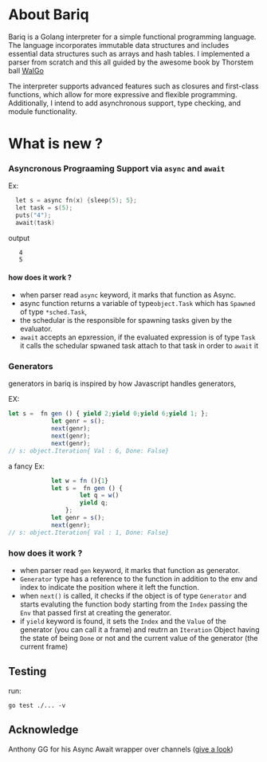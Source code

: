 # About Bariq

Bariq is a Golang interpreter for a simple functional programming language. The language incorporates immutable data structures and includes essential data structures such as arrays and hash tables. I implemented a parser from scratch and this all guided by the awesome book by Thorstem ball [WaIGo](https://interpreterbook.com/)

The interpreter supports advanced features such as closures and first-class functions, which allow for more expressive and flexible programming. Additionally, I intend to add asynchronous support, type checking, and module functionality.



# What is new ?

### Asyncronous Prograaming Support  via `async` and `await`

Ex:

```go
  let s = async fn(x) {sleep(5); 5};
  let task = s(5);
  puts("4");
  await(task)
```

output

```
   4
   5
```

#### how does it work ?

- when parser read `async` keyword, it marks that function as Async.
- async function returns a  variable of type`object.Task` which has `Spawned` of type `*sched.Task`,
- the schedular is the responsible for spawning tasks given by the evaluator.
- `await` accepts an epxression, if the evaluated expression is of type `Task` it calls the schedular spwaned task attach to that task in order to  `await` it 



### Generators

generators in bariq is inspired by how Javascript handles generators,

EX:

```js
let s =  fn gen () { yield 2;yield 0;yield 6;yield 1; };
			let genr = s();
			next(genr);
			next(genr);
			next(genr);
// s: object.Iteration{ Val : 6, Done: False}
```

a fancy Ex:

```js
			let w = fn (){1}
			let s =  fn gen () {
					let q = w()
					yield q;
				};
			let genr = s();
			next(genr);
// s: object.Iteration{ Val : 1, Done: False}
```

### how does it work ?

- when parser read `gen` keyword, it marks that function as generator.
- `Generator` type has a reference to the function in addition to the env and index to indicate the position where it left the function.
- when `next()` is called, it checks if the object is of type `Generator` and starts evaluting the function body starting from the `Index` passing the `Env` that passed first at creating the generator.
- if `yield` keyword is found, it sets the `Index` and the `Value` of the generator (you can call it a frame) and reutrn an `Iteration` Object having the state of being `Done` or not and the current value of the generator (the current frame)



## Testing

run:

```
go test ./... -v
```



## Acknowledge

Anthony GG for his Async Await wrapper over channels ([give a look](https://www.youtube.com/watch?v=0HmwIOkBsLk))

